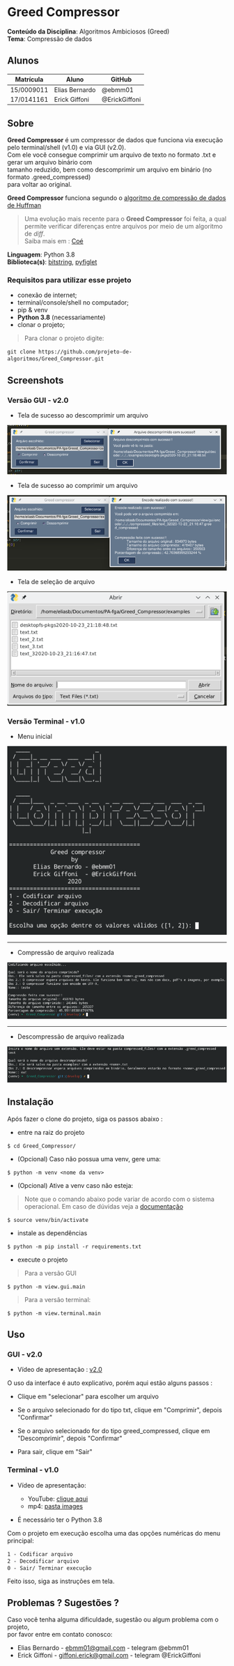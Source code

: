 # Greed Compressor

**Conteúdo da Disciplina**: Algoritmos Ambiciosos (Greed)<br>
**Tema**: Compressão de dados

## Alunos
|Matrícula | Aluno | GitHub |
| -- | -- | -- |
| 15/0009011  |  Elias Bernardo | @ebmm01
| 17/0141161  |  Erick Giffoni | @ErickGiffoni

## Sobre 

**Greed Compressor** é um compressor de dados que funciona via execução pelo terminal/shell (v1.0) e via GUI (v2.0). <br>
Com ele você consegue comprimir um arquivo de texto no formato .txt  e gerar um arquivo binário com  <br> tamanho reduzido, bem como descomprimir um arquivo em binário (no formato .greed_compressed) <br>para voltar ao original.<br>

**Greed Compressor** funciona segundo o [algoritmo de compressão de dados de Huffman](https://en.wikipedia.org/wiki/Huffman_coding)

> Uma evolução mais recente para o **Greed Compressor** foi feita, a qual permite verificar diferenças entre arquivos por meio de um algoritmo de _diff_.<br>
Saiba mais em : [Coé](https://github.com/projeto-de-algoritmos/Final_Coe)

**Linguagem**: Python 3.8<br>
**Biblioteca(s)**: [bitstring](https://pypi.org/project/bitstring/), [pyfiglet](https://pypi.org/project/pyfiglet/0.7.5/)

### Requisitos para utilizar esse projeto

- conexão de internet;<br>
- terminal/console/shell no computador;<br>
- pip & venv
- **Python 3.8** (necessariamente)
- clonar o projeto;

> Para clonar o projeto digite:

    git clone https://github.com/projeto-de-algoritmos/Greed_Compressor.git

## Screenshots

### Versão GUI - v2.0

- Tela de sucesso ao descomprimir um arquivo

![](images/gui_descrompressed.png)

- Tela de sucesso ao comprimir um arquivo

![](images/gui_compressed.png)

- Tela de seleção de arquivo

![](images/gui_file_select.png)

### Versão Terminal - v1.0

- Menu inicial

![](images/terminal_home.png)

<hr>

- Compressão de arquivo realizada

![](images/terminal_compressed.png)

<hr>

- Descompressão de arquivo realizada

![](images/terminal_descrompressed.png)

## Instalação 

Após fazer o clone do projeto, siga os passos abaixo :

- entre na raiz do projeto

>
    $ cd Greed_Compressor/

- (Opcional) Caso não possua uma venv, gere uma:

>
    $ python -m venv <nome da venv>

- (Opcional) Ative a venv caso não esteja:

> Note que o comando abaixo pode variar de acordo com o sistema operacional. Em caso de dúvidas veja a [documentação](https://docs.python.org/pt-br/dev/library/venv.html)
>
    $ source venv/bin/activate

- instale as dependências

>
    $ python -m pip install -r requirements.txt

- execute o projeto

> Para a versão GUI
>
    $ python -m view.gui.main

> Para a versão terminal:
>
    $ python -m view.terminal.main


## Uso 

### GUI - v2.0

- Vídeo de apresentação : [v2.0](https://youtu.be/txIvJ-PFVrY)

O uso da interface é auto explicativo, porém aqui estão alguns passos :

- Clique em "selecionar" para escolher um arquivo

- Se o arquivo selecionado for do tipo txt, clique em "Comprimir", depois "Confirmar"

- Se o arquivo selecionado for do tipo greed_compressed, clique em "Descomprimir", depois "Confirmar"

- Para sair, clique em "Sair"

### Terminal - v1.0

- Vídeo de apresentação:
    - YouTube: [clique aqui](https://youtu.be/cgA7xKcNwN4)
    - mp4: [pasta images](./images/terminal_video.mp4)

- É necessário ter o Python 3.8

Com o projeto em execução escolha uma das opções numéricas do menu principal:

````
1 - Codificar arquivo
2 - Decodificar arquivo
0 - Sair/ Terminar execução
````
Feito isso, siga as instruções em tela.

## Problemas ? Sugestões ?

Caso você tenha alguma dificuldade, sugestão ou algum problema com o projeto,<br>
por favor entre em contato conosco:

- Elias Bernardo - ebmm01@gmail.com - telegram @ebmm01
- Erick Giffoni - giffoni.erick@gmail.com - telegram @ErickGiffoni<br>





